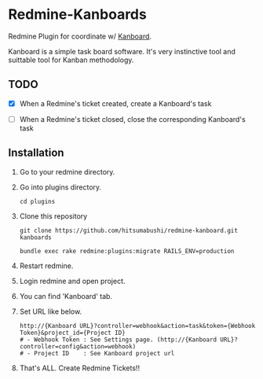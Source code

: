 # Redmine-Kanboards

Redmine Plugin for coordinate w/ [Kanboard](http://kanboard.net/).

Kanboard is a simple task board software.
It's very instinctive tool and suittable tool for Kanban methodology.

## TODO
- [X] When a Redmine's ticket created, create a Kanboard's task
- [ ] When a Redmine's ticket closed, close the corresponding Kanboard's task


## Installation
1. Go to your redmine directory.
2. Go into plugins directory.
    ```
    cd plugins
    ```
3. Clone this repository
    ```
    git clone https://github.com/hitsumabushi/redmine-kanboard.git kanboards
    
    bundle exec rake redmine:plugins:migrate RAILS_ENV=production
    ```
4. Restart redmine.
5. Login redmine and open project.
6. You can find 'Kanboard' tab.
7. Set URL like below.
    ```
    http://{Kanboard URL}?controller=webhook&action=task&token={Webhook Token}&project_id={Project ID}
    # - Webhook Token : See Settings page. (http://{Kanboard URL}?controller=config&action=webhook)
    # - Project ID    : See Kanboard project url
    ```

8. That's ALL. Create Redmine Tickets!!

